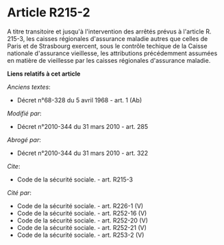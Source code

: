 # Article R215-2

A titre transitoire et jusqu'à l'intervention des arrêtés prévus à l'article R. 215-3, les caisses régionales d'assurance
maladie autres que celles de Paris et de Strasbourg exercent, sous le contrôle techique de la Caisse nationale d'assurance
vieillesse, les attributions précédemment assumées en matière de vieillesse par les caisses régionales d'assurance maladie.

**Liens relatifs à cet article**

_Anciens textes_:

  - Décret n°68-328 du 5 avril 1968 - art. 1 (Ab)

_Modifié par_:

  - Décret n°2010-344 du 31 mars 2010 - art. 285

_Abrogé par_:

  - Décret n°2010-344 du 31 mars 2010 - art. 322

_Cite_:

  - Code de la sécurité sociale. - art. R215-3

_Cité par_:

  - Code de la sécurité sociale. - art. R226-1 (V)
  - Code de la sécurité sociale. - art. R252-16 (V)
  - Code de la sécurité sociale. - art. R252-20 (V)
  - Code de la sécurité sociale. - art. R252-21 (V)
  - Code de la sécurité sociale. - art. R253-2 (V)
